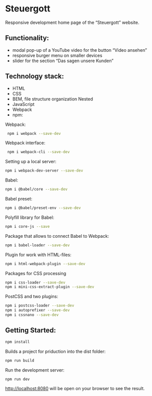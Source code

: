 # Steuergott

Responsive development home page of the “Steuergott” website.

## Functionality:
* modal pop-up of a YouTube video for the button “Video ansehen”
* responsive burger menu on smaller devices
* slider for the section “Das sagen unsere Kunden”

## Technology stack:
* HTML
* CSS
* BEM, file structure organization Nested
* JavaScript
* Webpack
* npm:

Webpack:
```bash
 npm i webpack --save-dev
```

Webpack interface:
```bash
 npm i webpack-cli --save-dev
```

Setting up a local server:
```bash
npm i webpack-dev-server --save-dev
```
Babel:
```bash
npm i @babel/core --save-dev
```
Babel preset:
```bash
npm i @babel/preset-env --save-dev
```
Polyfill library for Babel:
```bash
npm i core-js --save
```
Package that allows to connect Babel to Webpack:
```bash
npm i babel-loader --save-dev
 ```
Plugin for work with HTML-files:
 ``` bash
npm i html-webpack-plugin --save-dev
```

Packages for CSS processing
```bash
npm i css-loader --save-dev
npm i mini-css-extract-plugin --save-dev
```

PostCSS and two plugins:
```bash
npm i postcss-loader --save-dev
npm i autoprefixer --save-dev
npm i cssnano --save-dev
```
## Getting Started:

```bash
npm install
```

Builds a project for priduction into the dist folder:
```bash
npm run build
```

Run the development server:
```bash
npm run dev
```

[http://localhost:8080](http://localhost:8080) will be open on your browser to see the result.

